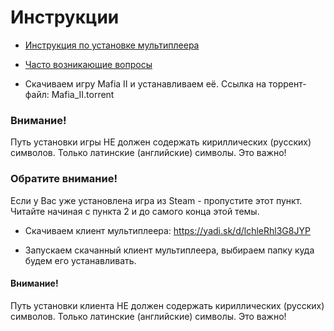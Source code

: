 # Инструкции

* [Инструкция по установке мультиплеера](#installation-multipalyer)
* [Часто возникающие вопросы](#questions) 




* Скачиваем игру Mafia II и устанавливаем её. Ссылка на торрент-файл: Mafia_II.torrent

### Внимание! 
Путь установки игры НЕ должен содержать кириллических (русских) символов. Только латинские (английские) символы. Это важно! 
### Обратите внимание! 
Если у Вас уже установлена игра из Steam - пропустите этот пункт. Читайте начиная с пункта 2 и до самого конца этой темы. 

* Скачиваем клиент мультиплеера: https://yadi.sk/d/lchleRhl3G8JYP

* Запускаем скачанный клиент мультиплеера, выбираем папку куда будем его устанавливать.
#### Внимание!
Путь установки клиента НЕ должен содержать кириллических (русских) символов. Только латинские (английские) символы. Это важно! 



